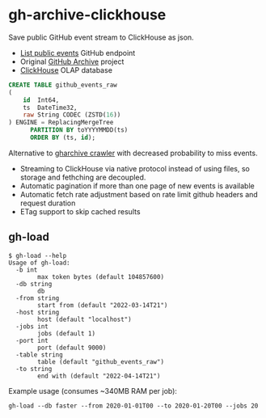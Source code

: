 # gh-archive-clickhouse
Save public GitHub event stream to ClickHouse as json.

* [List public events](https://docs.github.com/en/rest/activity/events#list-public-events) GitHub endpoint
* Original [GitHub Archive](https://github.com/igrigorik/gharchive.org) project
* [ClickHouse](https://clickhouse.tech/) OLAP database

```sql
CREATE TABLE github_events_raw
(
    id  Int64,
    ts  DateTime32,
    raw String CODEC (ZSTD(16))
) ENGINE = ReplacingMergeTree
      PARTITION BY toYYYYMMDD(ts)
      ORDER BY (ts, id);
```

Alternative to [gharchive crawler](https://github.com/igrigorik/gharchive.org/tree/master/crawler) with
decreased probability to miss events.

* Streaming to ClickHouse via native protocol instead of using files, so storage and fethching are decoupled.
* Automatic pagination if more than one page of new events is available
* Automatic fetch rate adjustment based on rate limit github headers and request duration
* ETag support to skip cached results

## gh-load

```console
$ gh-load --help
Usage of gh-load:
  -b int
    	max token bytes (default 104857600)
  -db string
    	db
  -from string
    	start from (default "2022-03-14T21")
  -host string
    	host (default "localhost")
  -jobs int
    	jobs (default 1)
  -port int
    	port (default 9000)
  -table string
    	table (default "github_events_raw")
  -to string
    	end with (default "2022-04-14T21")
```

Example usage (consumes ~340MB RAM per job):
```console
gh-load --db faster --from 2020-01-01T00 --to 2020-01-20T00 --jobs 20
```